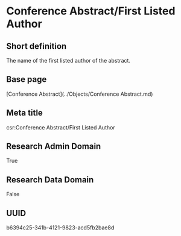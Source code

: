 # Conference Abstract/First Listed Author
## Short definition
The name of the first listed author of the abstract.
## Base page
[Conference Abstract](../Objects/Conference Abstract.md)
## Meta title
csr:Conference Abstract/First Listed Author
## Research Admin Domain
True
## Research Data Domain
False
## UUID
b6394c25-341b-4121-9823-acd5fb2bae8d
